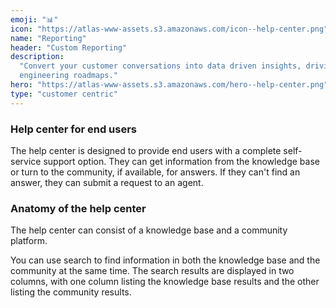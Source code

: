 ```yaml
---
emoji: "📊"
icon: "https://atlas-www-assets.s3.amazonaws.com/icon--help-center.png"
name: "Reporting"
header: "Custom Reporting"
description:
  "Convert your customer conversations into data driven insights, driving your product and
  engineering roadmaps."
hero: "https://atlas-www-assets.s3.amazonaws.com/hero--help-center.png"
type: "customer centric"
---
```


### Help center for end users

The help center is designed to provide end users with a complete self-service support option. They can get information from the knowledge base or turn to the community, if available, for answers. If they can't find an answer, they can submit a request to an agent.

### Anatomy of the help center

The help center can consist of a knowledge base and a community platform.

You can use search to find information in both the knowledge base and the community at the same time. The search results are displayed in two columns, with one column listing the knowledge base results and the other listing the community results.
